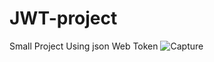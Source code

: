 # JWT-project
Small Project Using json Web Token
![Capture](https://user-images.githubusercontent.com/74122938/156902271-022d6634-3833-46d7-bdde-403abf41dc24.JPG)
